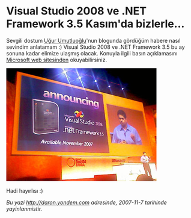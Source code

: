 # Visual Studio 2008 ve .NET Framework 3.5 Kasım'da bizlerle... 

Sevgili dostum [Uğur Umutluoğlu](http://umutluoglu.blogspot.com/)'nun
blogunda gördüğüm habere nasıl sevindim anlatamam :) Visual Studio 2008
ve .NET Framework 3.5 bu ay sonuna kadar elimize ulaşmış olacak. Konuyla
ilgili basın açıklamasını [Microsoft web
sitesinden](http://www.microsoft.com/presspass/press/2007/nov07/11-05TechEdDevelopersPR.mspx)
okuyabilirsiniz.

![](media/Visual_Studio_2008_ve_NET_Framework_3_5_Kasimda_bizlerle/06112007_1.jpg)

Hadi hayırlısı :)


*Bu yazi http://daron.yondem.com adresinde, 2007-11-7 tarihinde yayinlanmistir.*